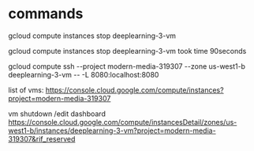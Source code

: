 # commands

gcloud compute instances stop deeplearning-3-vm

gcloud compute instances stop deeplearning-3-vm
took time 90seconds

gcloud compute ssh --project modern-media-319307 --zone us-west1-b deeplearning-3-vm -- -L 8080:localhost:8080



list of vms:
https://console.cloud.google.com/compute/instances?project=modern-media-319307


vm shutdown /edit dashboard
https://console.cloud.google.com/compute/instancesDetail/zones/us-west1-b/instances/deeplearning-3-vm?project=modern-media-319307&rif_reserved


